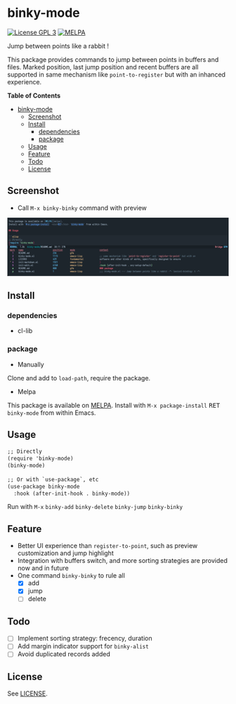 # binky-mode

[![License GPL 3](https://img.shields.io/badge/license-GPL_3-green.svg?style=flat)](LICENSE)
[![MELPA](http://melpa.org/packages/binky-mode-badge.svg)](http://melpa.org/#/binky-mode)

Jump between points like a rabbit !

This package provides commands to jump between points in buffers and files.
Marked position, last jump position and recent buffers are all supported in
same mechanism like `point-to-register` but with an inhanced experience.

<!-- markdown-toc start -->

**Table of Contents**

- [binky-mode](#binky-mode)
  - [Screenshot](#screenshot)
  - [Install](#install)
    - [dependencies](#dependencies)
    - [package](#package)
  - [Usage](#usage)
  - [Feature](#feature)
  - [Todo](#todo)
  - [License](#license)

<!-- markdown-toc end -->

## Screenshot

- Call `M-x binky-binky` command with preview

![binky with preview](image/binky-preview.png)

## Install

### dependencies

- cl-lib

### package

- Manually

Clone and add to `load-path`, require the package.

- Melpa

This package is available on [MELPA][melpa].
Install with `M-x package-install` <kbd>RET</kbd> `binky-mode` from within Emacs.

## Usage

```elisp
;; Directly
(require 'binky-mode)
(binky-mode)

;; Or with `use-package`, etc
(use-package binky-mode
  :hook (after-init-hook . binky-mode))
```

Run with `M-x` `binky-add` `binky-delete` `binky-jump` `binky-binky`

## Feature

- Better UI experience than `register-to-point`, such as preview customization
  and jump highlight
- Integration with buffers switch, and more sorting strategies are provided now
  and in future
- One command `binky-binky` to rule all
  - [x] add
  - [x] jump
  - [ ] delete

## Todo

- [ ] Implement sorting strategy: frecency, duration
- [ ] Add margin indicator support for `binky-alist`
- [ ] Avoid duplicated records added

## License

See [LICENSE](LICENSE).

[melpa]: http://melpa.org/#/binky-mode
